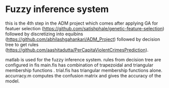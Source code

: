 # Fuzzy inference system
this is the 4th step in the ADM project which comes after applying GA for featuer selection (https://github.com/satishphale/genetic-feature-selection) followed by discretizing into equibins (https://github.com/abhilashgahankari/ADM_Project) followed by decision tree to get rules (https://github.com/aashitadutta/PerCapitaViolentCrimesPrediction).

matlab is used for the fuzzy inference system. rules from decision tree are configured in fis
main.fis has combination of trapezoidal and triangular membership functions .
trial.fis has triangular membership functions alone.
accurracy.m computes the confusion matrix and gives the accuracy of the model.
